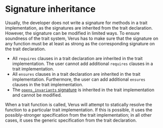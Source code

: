 # Signature inheritance

Usually, the developer does not write a signature for methods in a trait implementation,
as the signatures are inherited from the trait declaration. However, the signature can
be modified in limited ways. To ensure soundness of the trait system, Verus has to make
sure that the signature on any function must be at least as strong as the
corresponding signature on the trait declaration.

 * All `requires` clauses in a trait declaration are inherited in the trait implementation.
    The user cannot
    add additional `requires` clauses in a trait implementation.
 * All `ensures` clauses in a trait declaration are inherited in the trait implementation.
    Furthermore, the user can add additional `ensures` clauses in the trait implementation.
 * The [`opens_invariants` signature](./reference-opens-invariants.md) is inherited
    in the trait implementation and cannot be modified.

When a trait function is called, Verus will attempt to statically resolve the function
to a particular trait implementation.  If this is possible, it uses the possibly-stronger 
specification from the trait implementation; in all other cases, it uses the
generic specification from the trait declaration.
